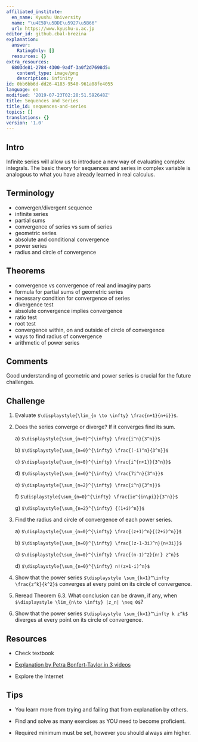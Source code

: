 ```yaml
---
affiliated_institute:
  en_name: Kyushu University
  name: "\u4E5D\u5DDE\u5927\u5B66"
  url: https://www.kyushu-u.ac.jp
editor_id: github.cbal-brezina
explanation:
  answer:
    RatingOnly: []
  resources: {}
extra_resources:
  6803de81-2784-4300-9adf-3a0f2d7698d5:
    content_type: image/png
    description: infinity
id: 0bb6bb6d-dd26-4183-9540-961a08fe4055
language: en
modified: '2019-07-23T02:28:51.592648Z'
title: Sequences and Series
title_id: sequences-and-series
topics: []
translations: {}
version: '1.0'
---
```


## Intro

Infinite series will allow us to introduce a new way of evaluating complex integrals. The basic theory for sequences and series in complex variable is analogous to what you have already learned  in real calculus.  

## Terminology

- convergen/divergent sequence
- infinite series
- partial sums
- convergence of series vs sum of series
- geometric series 
- absolute and conditional convergence
- power series
- radius and circle of convergence



## Theorems

- convergence vs convergence of real and imaginy parts
- formula for partial sums of geometric series
- necessary condition for convergence of series
- divergence test
- absolute convergence implies convergence
- ratio test
- root test
- convergence within, on and outside of circle of convergence
- ways to find radius of convergence
- arithmetic of power series



## Comments

Good understanding of geometric and  power series is crucial for the future challenges.


## Challenge

1. Evaluate `$\displaystyle{\lim_{n \to \infty} \frac{n+1}{n+i}}$`.

2. Does the series converge or diverge? If it converges find its sum.

   a)  `$\displaystyle{\sum_{n=0}^{\infty} \frac{i^n}{3^n}}$`
   
   b)  `$\displaystyle{\sum_{n=0}^{\infty} \frac{(-i)^n}{3^n}}$`
   
   c)  `$\displaystyle{\sum_{n=0}^{\infty} \frac{i^{n+1}}{3^n}}$`
   
   d)  `$\displaystyle{\sum_{n=0}^{\infty} \frac{7i^n}{3^n}}$`
   
   e)  `$\displaystyle{\sum_{n=2}^{\infty} \frac{i^n}{3^n}}$`
   
   f)  `$\displaystyle{\sum_{n=0}^{\infty} \frac{ie^{in\pi}}{3^n}}$`
   
   g)  `$\displaystyle{\sum_{n=2}^{\infty} {(1+i)^n}}$`

3. Find the radius and  circle of convergence of each power series.

    a) `$\displaystyle{\sum_{n=0}^{\infty} \frac{(z+1)^n}{(2+i)^n}}$`
    
    b) `$\displaystyle{\sum_{n=0}^{\infty} \frac{(z-1-3i)^n}{n+3i}}$`
    
    c) `$\displaystyle{\sum_{n=0}^{\infty} \frac{(n-1)^2}{n!} z^n}$`
    
    d) `$\displaystyle{\sum_{n=0}^{\infty} n!(z+1-i)^n}$`

4. Show that the power series `$\displaystyle \sum_{k=1}^\infty \frac{z^k}{k^2}$` converges at every point on its circle of convergence.

5. Reread Theorem 6.3. What conclusion can be drawn, if any, when `$\displaystyle \lim_{n\to \infty} |z_n| \neq 0$`?   


6. Show that the power series `$\displaystyle \sum_{k=1}^\infty k z^k$` diverges at every point on its circle of convergence.

## Resources

- Check textbook

- [Explanation by Petra Bonfert-Taylor in 3 videos](https://youtu.be/lkU3oT353Mw)


- Explore the Internet

## Tips


- You learn more from trying and failing that from  explanation by others.

- Find and solve as many exercises as YOU need to become proficient.

- Required minimum must be set, however you should always aim higher.

